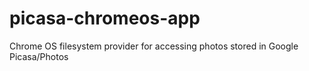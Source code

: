 # picasa-chromeos-app
Chrome OS filesystem provider for accessing photos stored in Google Picasa/Photos
